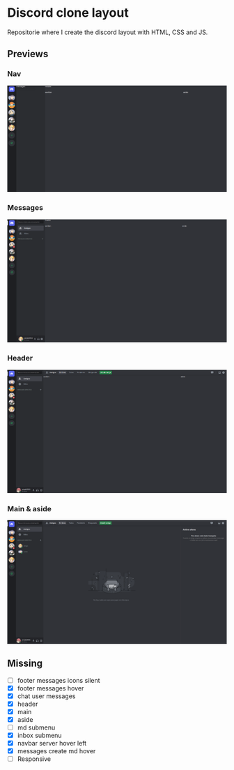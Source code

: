 # Discord clone layout

Repositorie where I create the discord layout with HTML, CSS and JS.

## Previews

### Nav

![Discord layout nav preview](./previews-gh/discord-layout-nav.png)

### Messages

![Discord layout messages preview](./previews-gh/discord-layout-messages.png)

### Header

![Discord layout header preview](./previews-gh/discord-layout-header.png)

### Main & aside

![Discord layout main aside preview](./previews-gh/discord-layout-main-aside.png)

## Missing

* [ ] footer messages icons silent
* [x] footer messages hover
* [x] chat user messages
* [x] header
* [x] main
* [x] aside
* [ ] md submenu
* [x] inbox submenu
* [x] navbar server hover left
* [x] messages create md hover
* [ ] Responsive
